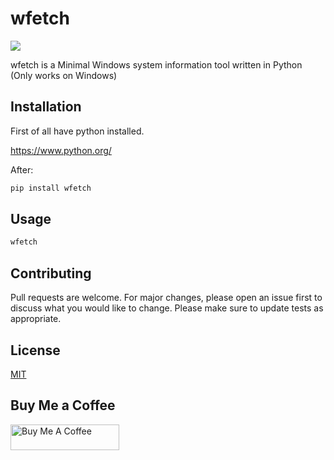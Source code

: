 # wfetch

![](https://repository-images.githubusercontent.com/428005882/372e59fc-61bb-4dcb-acfd-44151f830c16)

wfetch is a Minimal Windows system information tool written in Python (Only works on Windows)

## Installation

First of all have python installed.

https://www.python.org/

After:

```bash
pip install wfetch
```
## Usage
```bash
wfetch
```
## Contributing
Pull requests are welcome. For major changes, please open an issue first to discuss what you would like to change.
Please make sure to update tests as appropriate.

## License
[MIT](https://choosealicense.com/licenses/mit/)

## Buy Me a Coffee
<a href="https://www.buymeacoffee.com/zjairo" target="_blank"><img src="https://cdn.buymeacoffee.com/buttons/default-orange.png" alt="Buy Me A Coffee" height="41" width="174"></a>
